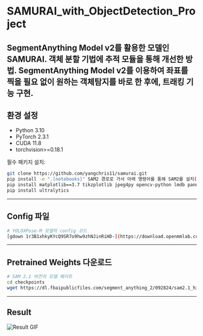 # SAMURAI_with_ObjectDetection_Project
SegmentAnything Model v2를 활용한 모델인 SAMURAI. 객체 분할 기법에 추적 모듈을 통해 개선한 방법.
SegmentAnything Model v2를 이용하여 좌표를 찍을 필요 없이 원하는 객체탐지를 바로 한 후에, 트래킹 기능 구현.
---

## 환경 설정

- Python 3.10  
- PyTorch 2.3.1  
- CUDA 11.8
- torchvision>=0.18.1  

필수 패키지 설치:

```bash
git clone https://github.com/yangchris11/samurai.git
pip install -e ".[notebooks]" SAM2 경로로 가서 아래 명령어를 통해 SAM2를 설치()
pip install matplotlib==3.7 tikzplotlib jpeg4py opencv-python lmdb pandas scipy loguru
pip install ultralytics
```

---

##  Config 파일
```bash
# YOLOXPose-M 모델의 config 코드
[gdown 1r3B1xhkyKYcQ9SR7o9hw9zhNJinRiHD-](https://download.openmmlab.com/mmpose/v1/body_2d_keypoint/yolox_pose/yoloxpose_m_8xb32-300e_coco-640-84e9a538_20230829.pth)
```

---

## Pretrained Weights 다운로드
```bash
# SAM 2.1 버전의 모델 웨이트
cd checkpoints
wget https://dl.fbaipublicfiles.com/segment_anything_2/092824/sam2.1_hiera_small.pt
```

---

## Result
![Result GIF](https://raw.githubusercontent.com/hyunahn23/SAMURAI_with_ObjectDetection_Project/main/result.gif)
